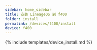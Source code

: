 ```yaml
---
sidebar: home_sidebar
title: 安装 LineageOS 到 f400
folder: install
permalink: /devices/f400/install
device: f400
---
```

{% include templates/device_install.md %}
